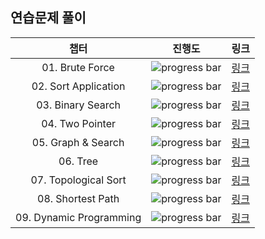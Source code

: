 ## 연습문제 풀이
|챕터|진행도|링크|
|:---:|:---:|:---:|
|01. Brute Force|![progress bar](https://progress-bar.dev/9/?scale=9&title=progress&width=600&color=babaca&suffix=/9)|[링크](https://github.com/Sparta-Gym/PS-Gym/tree/main/Fast%20Campus/01.%20Brute%20Force)|
|02. Sort Application|![progress bar](https://progress-bar.dev/6/?scale=6&title=progress&width=600&color=babaca&suffix=/6)|[링크](https://github.com/Sparta-Gym/PS-Gym/tree/main/Fast%20Campus/02.%20Sort%20Application)|
|03. Binary Search|![progress bar](https://progress-bar.dev/9/?scale=16&title=progress&width=600&color=babaca&suffix=/16)|[링크](https://github.com/Sparta-Gym/PS-Gym/tree/main/Fast%20Campus/03.%20Binary%20Search)|
|04. Two Pointer|![progress bar](https://progress-bar.dev/9/?scale=12&title=progress&width=600&color=babaca&suffix=/12)|[링크](https://github.com/Sparta-Gym/PS-Gym/tree/main/Fast%20Campus/04.%20Two%20Pointer)|
|05. Graph & Search|![progress bar](https://progress-bar.dev/19/?scale=20&title=progress&width=600&color=babaca&suffix=/20)|[링크](https://github.com/Sparta-Gym/PS-Gym/tree/main/Fast%20Campus/05.%20Graph%20%26%20Search)|
|06. Tree|![progress bar](https://progress-bar.dev/7/?scale=12&title=progress&width=600&color=babaca&suffix=/12)|[링크](https://github.com/Sparta-Gym/PS-Gym/tree/main/Fast%20Campus/06.%20Tree)|
|07. Topological Sort|![progress bar](https://progress-bar.dev/5/?scale=8&title=progress&width=600&color=babaca&suffix=/8)|[링크](https://github.com/Sparta-Gym/PS-Gym/tree/main/Fast%20Campus/07.%20Topological%20Sort)|
|08. Shortest Path|![progress bar](https://progress-bar.dev/2/?scale=2&title=progress&width=600&color=babaca&suffix=/2)|[링크](https://github.com/Sparta-Gym/PS-Gym/tree/main/Fast%20Campus/08.%20Shortest%20Path)|
|09. Dynamic Programming|![progress bar](https://progress-bar.dev/21/?scale=24&title=progress&width=600&color=babaca&suffix=/24)|[링크](https://github.com/Sparta-Gym/PS-Gym/tree/main/Fast%20Campus/09.%20Dynamic%20Programming)|
